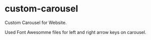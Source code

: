 # custom-carousel
 Custom Carousel for Website.

Used Font Awesomme files for left and right arrow keys on carousel.
